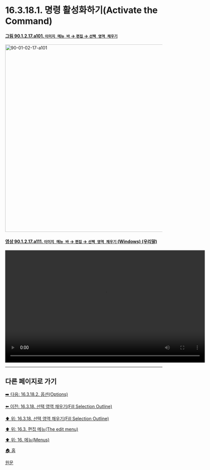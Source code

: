 # 16.3.18.1. 명령 활성화하기(Activate the Command)

<a id="90-01-02-17-a101"></a>

#### [그림 90.1.2.17.a101. `이미지 메뉴 바` → `편집` → `선택 영역 채우기`](./90-01-02-17-fill_selection_outline.md#90-01-02-17-a101)
<img width="980" height="601" alt="90-01-02-17-a101" src="https://github.com/user-attachments/assets/66b8cb82-ac03-43c8-b01c-ebe0550792a2" />

<a id="90-01-02-17-a111"></a>

#### [영상 90.1.2.17.a111. `이미지 메뉴 바` → `편집` → `선택 영역 채우기` (Windows) (우리말)](./90-01-02-17-fill_selection_outline.md#90-01-02-17-a111)
<video controls="controls" width="640" height="360" src="https://github.com/user-attachments/assets/2ce41952-27bd-4d6c-b5c6-fb60dd9ca131"></video>

***

## 다른 페이지로 가기

[➡️ 다음: 16.3.18.2. 옵션(Options)](./16-03-18-02-options.md)

[⬅️ 이전: 16.3.18. 선택 영역 채우기(Fill Selection Outline)](./16-03-18-00-fill-selection-outline.md)

[⬆️ 위: 16.3.18. 선택 영역 채우기(Fill Selection Outline)](./16-03-18-00-fill-selection-outline.md)

[⬆️ 위: 16.3. 편집 메뉴(The edit menu)](./16-03-00-the-edit-menu.md)

[⬆️ 위: 16. 메뉴(Menus)](./16-00-menus.md)

[🏠 홈](./00-home.md)

[원문](https://docs.gimp.org/2.10/ko/gimp-selection-fill.html#idm24061)